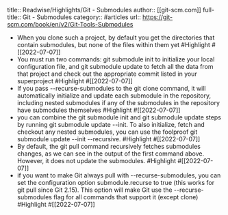 title:: Readwise/Highlights/Git - Submodules
author:: [[git-scm.com]]
full-title:: Git - Submodules
category:: #articles
url:: https://git-scm.com/book/en/v2/Git-Tools-Submodules

- When you clone such a project, by default you get the directories that contain submodules, but none of the files within them yet #Highlight #[[2022-07-07]]
- You must run two commands: git submodule init to initialize your local configuration file, and git submodule update to fetch all the data from that project and check out the appropriate commit listed in your superproject #Highlight #[[2022-07-07]]
- If you pass --recurse-submodules to the git clone command, it will automatically initialize and update each submodule in the repository, including nested submodules if any of the submodules in the repository have submodules themselves #Highlight #[[2022-07-07]]
- you can combine the git submodule init and git submodule update steps by running git submodule update --init.
  To also initialize, fetch and checkout any nested submodules, you can use the foolproof git submodule update --init --recursive. #Highlight #[[2022-07-07]]
- By default, the  git pull command recursively fetches submodules changes, as we can see in the output of the first command above.
  However, it does not update the submodules. #Highlight #[[2022-07-07]]
- if you want to make Git always pull with --recurse-submodules, you can set the configuration option submodule.recurse to true (this works for git pull since Git 2.15).
  This option will make Git use the --recurse-submodules flag for all commands that support it (except clone) #Highlight #[[2022-07-07]]